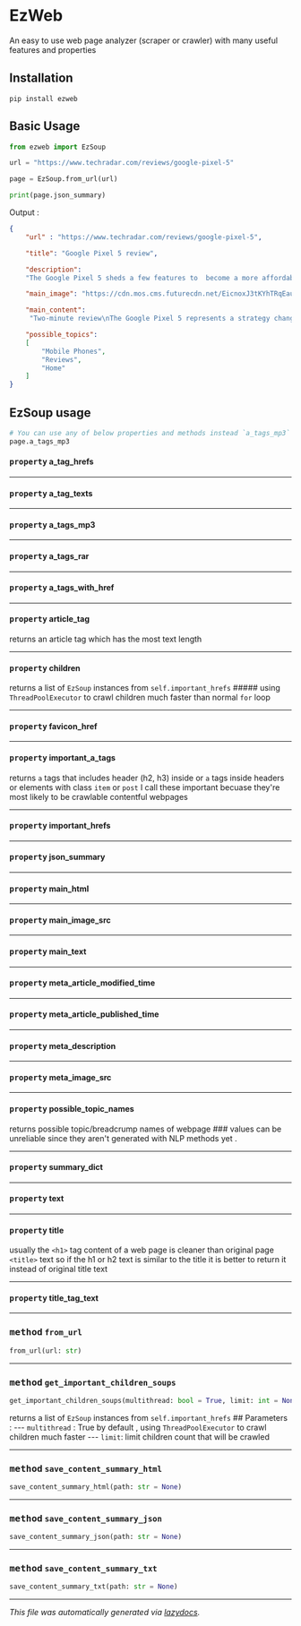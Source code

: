 # EzWeb
 An easy to use web page analyzer (scraper or crawler) with many useful features and properties
 
## Installation
```
pip install ezweb
```
## Basic Usage
```python
from ezweb import EzSoup

url = "https://www.techradar.com/reviews/google-pixel-5"

page = EzSoup.from_url(url)

print(page.json_summary)
```
Output :
```json
{
    "url" : "https://www.techradar.com/reviews/google-pixel-5",

    "title": "Google Pixel 5 review",

    "description": 
    "The Google Pixel 5 sheds a few features to  become a more affordable and compact phone that still takes great photos at a competitive price.",

    "main_image": "https://cdn.mos.cms.futurecdn.net/EicnoxJ3tKYhTRqEauB6RU-1200-80.jpg",

    "main_content":
     "Two-minute review\nThe Google Pixel 5 represents a strategy change for the tech giant: the phone does", // [And more ...]

    "possible_topics": 
    [
        "Mobile Phones",
        "Reviews",
        "Home"
    ]
}
```


## EzSoup usage

 ```python
 # You can use any of below properties and methods instead `a_tags_mp3`
 page.a_tags_mp3
 ```

#### <kbd>property</kbd> a_tag_hrefs





---

#### <kbd>property</kbd> a_tag_texts





---

#### <kbd>property</kbd> a_tags_mp3





---

#### <kbd>property</kbd> a_tags_rar





---

#### <kbd>property</kbd> a_tags_with_href





---

#### <kbd>property</kbd> article_tag

returns an article tag which has the most text length 

---

#### <kbd>property</kbd> children

returns a list of `EzSoup` instances from `self.important_hrefs` ##### using `ThreadPoolExecutor` to crawl children much faster than normal `for` loop 

---

#### <kbd>property</kbd> favicon_href





---

#### <kbd>property</kbd> important_a_tags

returns `a` tags that includes header (h2, h3) inside or `a` tags inside headers or elements with class `item` or `post` I call these important becuase they're most likely to be crawlable contentful webpages 

---

#### <kbd>property</kbd> important_hrefs





---

#### <kbd>property</kbd> json_summary





---

#### <kbd>property</kbd> main_html





---

#### <kbd>property</kbd> main_image_src





---

#### <kbd>property</kbd> main_text





---

#### <kbd>property</kbd> meta_article_modified_time





---

#### <kbd>property</kbd> meta_article_published_time





---

#### <kbd>property</kbd> meta_description





---

#### <kbd>property</kbd> meta_image_src





---

#### <kbd>property</kbd> possible_topic_names

returns possible topic/breadcrump names of webpage ### values can be unreliable since they aren't generated with NLP methods yet . 

---

#### <kbd>property</kbd> summary_dict





---

#### <kbd>property</kbd> text





---

#### <kbd>property</kbd> title

usually the `<h1>` tag content of a web page is cleaner than original page `<title>` text so if the h1 or h2 text is similar to the title  it is better to return it instead of original title text 

---

#### <kbd>property</kbd> title_tag_text







---

### <kbd>method</kbd> `from_url`

```python
from_url(url: str)
```





---

### <kbd>method</kbd> `get_important_children_soups`

```python
get_important_children_soups(multithread: bool = True, limit: int = None)
```

returns a list of `EzSoup` instances from `self.important_hrefs`  ## Parameters : 
--- `multithread` : True by default , using `ThreadPoolExecutor` to crawl children much faster 
--- `limit`: limit children count that will be crawled 

---

### <kbd>method</kbd> `save_content_summary_html`

```python
save_content_summary_html(path: str = None)
```





---

### <kbd>method</kbd> `save_content_summary_json`

```python
save_content_summary_json(path: str = None)
```





---

### <kbd>method</kbd> `save_content_summary_txt`

```python
save_content_summary_txt(path: str = None)
```








---

_This file was automatically generated via [lazydocs](https://github.com/ml-tooling/lazydocs)._

